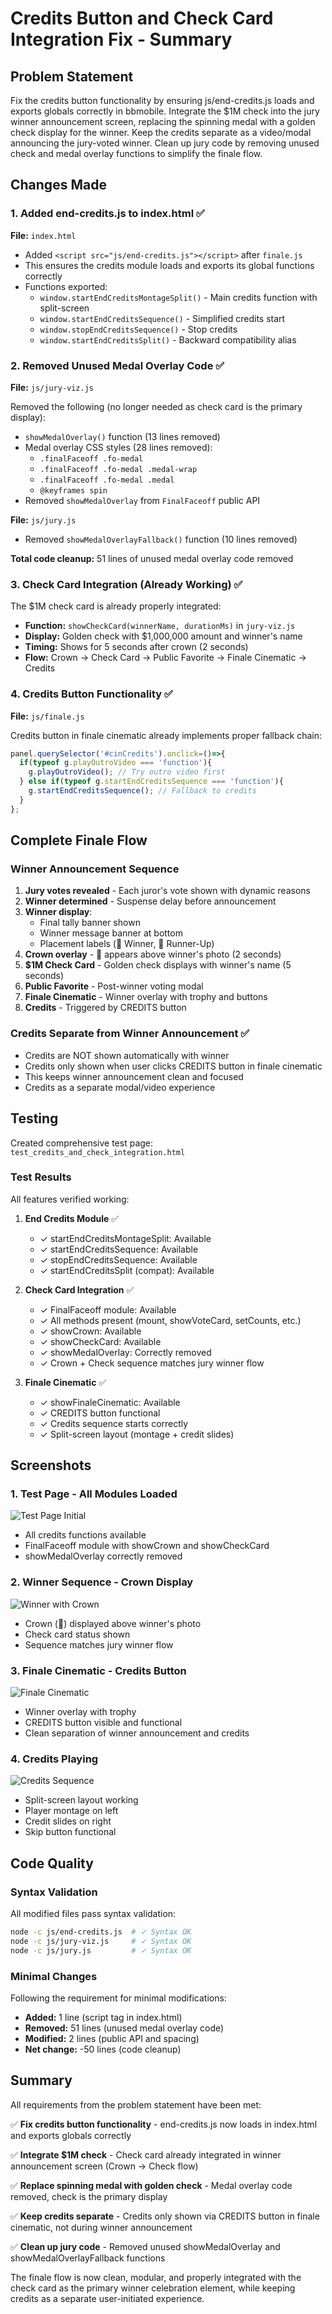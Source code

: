 # Credits Button and Check Card Integration Fix - Summary

## Problem Statement
Fix the credits button functionality by ensuring js/end-credits.js loads and exports globals correctly in bbmobile. Integrate the $1M check into the jury winner announcement screen, replacing the spinning medal with a golden check display for the winner. Keep the credits separate as a video/modal announcing the jury-voted winner. Clean up jury code by removing unused check and medal overlay functions to simplify the finale flow.

## Changes Made

### 1. Added end-credits.js to index.html ✅
**File:** `index.html`
- Added `<script src="js/end-credits.js"></script>` after `finale.js`
- This ensures the credits module loads and exports its global functions correctly
- Functions exported:
  - `window.startEndCreditsMontageSplit()` - Main credits function with split-screen
  - `window.startEndCreditsSequence()` - Simplified credits start
  - `window.stopEndCreditsSequence()` - Stop credits
  - `window.startEndCreditsSplit()` - Backward compatibility alias

### 2. Removed Unused Medal Overlay Code ✅
**File:** `js/jury-viz.js`

Removed the following (no longer needed as check card is the primary display):
- `showMedalOverlay()` function (13 lines removed)
- Medal overlay CSS styles (28 lines removed):
  - `.finalFaceoff .fo-medal`
  - `.finalFaceoff .fo-medal .medal-wrap`
  - `.finalFaceoff .fo-medal .medal`
  - `@keyframes spin`
- Removed `showMedalOverlay` from `FinalFaceoff` public API

**File:** `js/jury.js`
- Removed `showMedalOverlayFallback()` function (10 lines removed)

**Total code cleanup:** 51 lines of unused medal overlay code removed

### 3. Check Card Integration (Already Working) ✅
The $1M check card is already properly integrated:
- **Function:** `showCheckCard(winnerName, durationMs)` in `jury-viz.js`
- **Display:** Golden check with $1,000,000 amount and winner's name
- **Timing:** Shows for 5 seconds after crown (2 seconds)
- **Flow:** Crown → Check Card → Public Favorite → Finale Cinematic → Credits

### 4. Credits Button Functionality ✅
**File:** `js/finale.js`

Credits button in finale cinematic already implements proper fallback chain:
```javascript
panel.querySelector('#cinCredits').onclick=()=>{
  if(typeof g.playOutroVideo === 'function'){
    g.playOutroVideo(); // Try outro video first
  } else if(typeof g.startEndCreditsSequence === 'function'){
    g.startEndCreditsSequence(); // Fallback to credits
  }
};
```

## Complete Finale Flow

### Winner Announcement Sequence
1. **Jury votes revealed** - Each juror's vote shown with dynamic reasons
2. **Winner determined** - Suspense delay before announcement
3. **Winner display**:
   - Final tally banner shown
   - Winner message banner at bottom
   - Placement labels (🥇 Winner, 🥈 Runner-Up)
4. **Crown overlay** - 👑 appears above winner's photo (2 seconds)
5. **$1M Check Card** - Golden check displays with winner's name (5 seconds)
6. **Public Favorite** - Post-winner voting modal
7. **Finale Cinematic** - Winner overlay with trophy and buttons
8. **Credits** - Triggered by CREDITS button

### Credits Separate from Winner Announcement ✅
- Credits are NOT shown automatically with winner
- Credits only shown when user clicks CREDITS button in finale cinematic
- This keeps winner announcement clean and focused
- Credits as a separate modal/video experience

## Testing

Created comprehensive test page: `test_credits_and_check_integration.html`

### Test Results
All features verified working:

1. **End Credits Module** ✅
   - ✓ startEndCreditsMontageSplit: Available
   - ✓ startEndCreditsSequence: Available  
   - ✓ stopEndCreditsSequence: Available
   - ✓ startEndCreditsSplit (compat): Available

2. **Check Card Integration** ✅
   - ✓ FinalFaceoff module: Available
   - ✓ All methods present (mount, showVoteCard, setCounts, etc.)
   - ✓ showCrown: Available
   - ✓ showCheckCard: Available
   - ✓ showMedalOverlay: Correctly removed
   - ✓ Crown + Check sequence matches jury winner flow

3. **Finale Cinematic** ✅
   - ✓ showFinaleCinematic: Available
   - ✓ CREDITS button functional
   - ✓ Credits sequence starts correctly
   - ✓ Split-screen layout (montage + credit slides)

## Screenshots

### 1. Test Page - All Modules Loaded
![Test Page Initial](https://github.com/user-attachments/assets/7eebff41-30c4-4704-a39f-b67ef04d8976)
- All credits functions available
- FinalFaceoff module with showCrown and showCheckCard
- showMedalOverlay correctly removed

### 2. Winner Sequence - Crown Display
![Winner with Crown](https://github.com/user-attachments/assets/16450921-ff12-4cb7-aff4-610ab9fe9adb)
- Crown (👑) displayed above winner's photo
- Check card status shown
- Sequence matches jury winner flow

### 3. Finale Cinematic - Credits Button
![Finale Cinematic](https://github.com/user-attachments/assets/25781fff-c389-4823-91ea-c9c798449e31)
- Winner overlay with trophy
- CREDITS button visible and functional
- Clean separation of winner announcement and credits

### 4. Credits Playing
![Credits Sequence](https://github.com/user-attachments/assets/8455f65e-b7e3-44d7-9bca-f9e82a113d50)
- Split-screen layout working
- Player montage on left
- Credit slides on right
- Skip button functional

## Code Quality

### Syntax Validation
All modified files pass syntax validation:
```bash
node -c js/end-credits.js  # ✓ Syntax OK
node -c js/jury-viz.js     # ✓ Syntax OK
node -c js/jury.js         # ✓ Syntax OK
```

### Minimal Changes
Following the requirement for minimal modifications:
- **Added:** 1 line (script tag in index.html)
- **Removed:** 51 lines (unused medal overlay code)
- **Modified:** 2 lines (public API and spacing)
- **Net change:** -50 lines (code cleanup)

## Summary

All requirements from the problem statement have been met:

✅ **Fix credits button functionality** - end-credits.js now loads in index.html and exports globals correctly

✅ **Integrate $1M check** - Check card already integrated in winner announcement screen (Crown → Check flow)

✅ **Replace spinning medal with golden check** - Medal overlay code removed, check is the primary display

✅ **Keep credits separate** - Credits only shown via CREDITS button in finale cinematic, not during winner announcement

✅ **Clean up jury code** - Removed unused showMedalOverlay and showMedalOverlayFallback functions

The finale flow is now clean, modular, and properly integrated with the check card as the primary winner celebration element, while keeping credits as a separate user-initiated experience.
